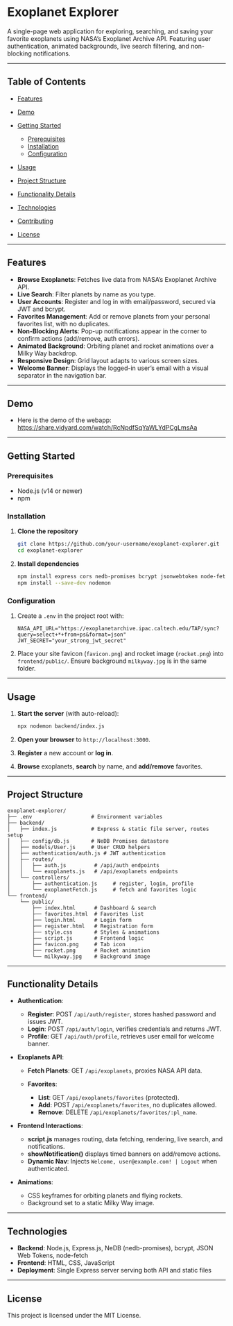 # Exoplanet Explorer

A single-page web application for exploring, searching, and saving your favorite exoplanets using NASA’s Exoplanet Archive API. Featuring user authentication, animated backgrounds, live search filtering, and non-blocking notifications.

---

## Table of Contents

* [Features](#features)
* [Demo](#demo)
* [Getting Started](#getting-started)

  * [Prerequisites](#prerequisites)
  * [Installation](#installation)
  * [Configuration](#configuration)
* [Usage](#usage)
* [Project Structure](#project-structure)
* [Functionality Details](#functionality-details)
* [Technologies](#technologies)
* [Contributing](#contributing)
* [License](#license)

---

## Features

* **Browse Exoplanets**: Fetches live data from NASA’s Exoplanet Archive API.
* **Live Search**: Filter planets by name as you type.
* **User Accounts**: Register and log in with email/password, secured via JWT and bcrypt.
* **Favorites Management**: Add or remove planets from your personal favorites list, with no duplicates.
* **Non-Blocking Alerts**: Pop-up notifications appear in the corner to confirm actions (add/remove, auth errors).
* **Animated Background**: Orbiting planet and rocket animations over a Milky Way backdrop.
* **Responsive Design**: Grid layout adapts to various screen sizes.
* **Welcome Banner**: Displays the logged-in user’s email with a visual separator in the navigation bar. 

---

## Demo

* Here is the demo of the webapp: https://share.vidyard.com/watch/RcNpdfSqYaWLYdPCgLmsAa
---

## Getting Started

### Prerequisites

* Node.js (v14 or newer)
* npm

### Installation

1. **Clone the repository**

   ```bash
   git clone https://github.com/your-username/exoplanet-explorer.git
   cd exoplanet-explorer
   ```
2. **Install dependencies**

   ```bash
   npm install express cors nedb-promises bcrypt jsonwebtoken node-fetch@2 dotenv
   npm install --save-dev nodemon
   ```

### Configuration

1. Create a `.env` in the project root with:

   ```env
   NASA_API_URL="https://exoplanetarchive.ipac.caltech.edu/TAP/sync?query=select+*+from+ps&format=json"
   JWT_SECRET="your_strong_jwt_secret"
   ```
2. Place your site favicon (`favicon.png`) and rocket image (`rocket.png`) into `frontend/public/`. Ensure background `milkyway.jpg` is in the same folder.

---

## Usage

1. **Start the server** (with auto-reload):

   ```bash
   npx nodemon backend/index.js
   ```
2. **Open your browser** to `http://localhost:3000`.
3. **Register** a new account or **log in**.
4. **Browse** exoplanets, **search** by name, and **add/remove** favorites.

---

## Project Structure

```
exoplanet-explorer/
├── .env                   # Environment variables
├── backend/
│   ├── index.js           # Express & static file server, routes setup
│   ├── config/db.js       # NeDB Promises datastore
│   ├── models/User.js     # User CRUD helpers
│   ├── authentication/auth.js # JWT authentication
│   ├── routes/
│   │   ├── auth.js         # /api/auth endpoints
│   │   └── exoplanets.js   # /api/exoplanets endpoints
│   └── controllers/
│       ├── authentication.js     # register, login, profile
│       └── exoplanetFetch.js     # fetch and favorites logic
└── frontend/
    └── public/
        ├── index.html      # Dashboard & search
        ├── favorites.html  # Favorites list
        ├── login.html      # Login form
        ├── register.html   # Registration form
        ├── style.css       # Styles & animations
        ├── script.js       # Frontend logic
        ├── favicon.png     # Tab icon
        ├── rocket.png      # Rocket animation
        └── milkyway.jpg    # Background image
```

---

## Functionality Details

* **Authentication**:

  * **Register**: POST `/api/auth/register`, stores hashed password and issues JWT.
  * **Login**: POST `/api/auth/login`, verifies credentials and returns JWT.
  * **Profile**: GET `/api/auth/profile`, retrieves user email for welcome banner.

* **Exoplanets API**:

  * **Fetch Planets**: GET `/api/exoplanets`, proxies NASA API data.
  * **Favorites**:

    * **List**: GET `/api/exoplanets/favorites` (protected).
    * **Add**: POST `/api/exoplanets/favorites`, no duplicates allowed.
    * **Remove**: DELETE `/api/exoplanets/favorites/:pl_name`.

* **Frontend Interactions**:

  * **script.js** manages routing, data fetching, rendering, live search, and notifications.
  * **showNotification()** displays timed banners on add/remove actions.
  * **Dynamic Nav**: Injects `Welcome, user@example.com! | Logout` when authenticated.

* **Animations**:

  * CSS keyframes for orbiting planets and flying rockets.
  * Background set to a static Milky Way image.

---

## Technologies

* **Backend**: Node.js, Express.js, NeDB (nedb-promises), bcrypt, JSON Web Tokens, node-fetch
* **Frontend**: HTML, CSS, JavaScript
* **Deployment**: Single Express server serving both API and static files

---

## License

This project is licensed under the MIT License.
